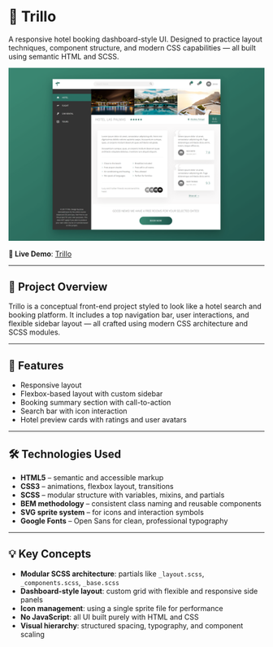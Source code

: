 # 🏨 Trillo

A responsive hotel booking dashboard-style UI. Designed to practice layout techniques, component structure, and modern CSS capabilities — all built using semantic HTML and SCSS.

![Preview](./screenshots/preview.png)

**🔗 Live Demo**: [Trillo](https://dobbyssockk.github.io/trillo/)

---

## 🧭 Project Overview

Trillo is a conceptual front-end project styled to look like a hotel search and booking platform. It includes a top navigation bar, user interactions, and flexible sidebar layout — all crafted using modern CSS architecture and SCSS modules.

---

## 🚀 Features

- Responsive layout
- Flexbox-based layout with custom sidebar
- Booking summary section with call-to-action
- Search bar with icon interaction
- Hotel preview cards with ratings and user avatars

---

## 🛠️ Technologies Used

- **HTML5** – semantic and accessible markup
- **CSS3** – animations, flexbox layout, transitions
- **SCSS** – modular structure with variables, mixins, and partials
- **BEM methodology** – consistent class naming and reusable components
- **SVG sprite system** – for icons and interaction symbols
- **Google Fonts** – Open Sans for clean, professional typography

---

## 💡 Key Concepts

- **Modular SCSS architecture**: partials like `_layout.scss`, `_components.scss`, `_base.scss`
- **Dashboard-style layout**: custom grid with flexible and responsive side panels
- **Icon management**: using a single sprite file for performance
- **No JavaScript**: all UI built purely with HTML and CSS
- **Visual hierarchy**: structured spacing, typography, and component scaling
